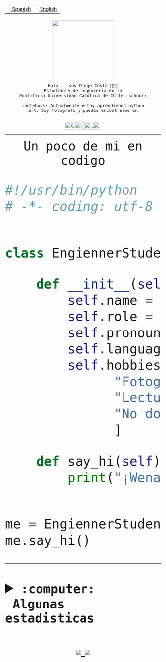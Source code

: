 <table border="0"  align="right">
 <tr><td><a href="README.md"><img src="https://upload.wikimedia.org/wikipedia/commons/thumb/8/89/Bandera_de_Espa%C3%B1a.svg/1200px-Bandera_de_Espa%C3%B1a.svg.png" height="10"> Spanish</a></td>
 <td><a href="README.en.md"><img src="https://upload.wikimedia.org/wikipedia/commons/a/a4/Flag_of_the_United_States.svg" height="10"> English</a></td></tr>
</table><br><br><br>


<p align="center">
  <img src="https://github.com/diegocostares/diegocostares/blob/main/Images/aaa2.gif?raw=true" width="200px">
  <br><samp>
    Hola <img src="https://media.giphy.com/media/hvRJCLFzcasrR4ia7z/giphy.gif" width="16px"> soy Diego Costa 👨🏻‍💻<br>
    Estudiante de ingeniería en la <br>
    Pontificia Universidad Católica de Chile :school:<br>
  <br>
    :notebook: Actualmente estoy aprendiendo python <br>
    :art: Soy fotografo y puedes encontrarme en: <br>
  <br></samp>
  
</p>

<p align="center">
   <a href="https://instagram.com/diegocosta_no" target="blank">
    <img 
    align="center" src="https://cdn.jsdelivr.net/npm/simple-icons@3.0.1/icons/instagram.svg" alt="instagram" height="25px" width="25px" />
  </a>
  <a style="border: 3px solid; color: white;"href="https://t.me/diegocosta_no" target="blank">
  <img
  align="center" alt="Telegram" width="25px" src="https://icons-for-free.com/iconfiles/png/512/Telegram-1324888767380505522.png" />
</a>
<a href="https://api.whatsapp.com/send?phone=56971897835&text=Hola!" target="blank">
  <img
  align="center" alt="wtsp" width="25px" src="https://img.icons8.com/pastel-glyph/2x/whatsapp--v2.png" />
</a>
<a href="https://www.linkedin.com/in/diego-costa-786249213/" target="blank">
  <img
  align="center" alt="wtsp" width="25px" src="https://img.icons8.com/metro/452/linkedin.png" />
</a>

  </a>
</p>

---


<p align="center"><font size="25"><samp>Un poco de mi en codigo</samp></front></p>


```python
#!/usr/bin/python
# -*- coding: utf-8 -*-


class EngiennerStudent:

    def __init__(self):
        self.name = "Diego Costa"
        self.role = "Estudiante"
        self.pronouns = "he/him"
        self.language_spoken = ["es_CL", "en_US"]
        self.hobbies = [
              "Fotografia",
              "Lectura",
              "No dormir",
              ]

    def say_hi(self):
        print("¡Wena mundo!")


me = EngiennerStudent()
me.say_hi()
```
---
<details>
  <summary><b><samp>:computer: &nbsp;Algunas estadisticas</samp></b></summary>
  <br/></p>

<!--START_SECTION:waka-->
**Soy nocturno 🦉** 

```text
🌞 Mañana     0 commits      ░░░░░░░░░░░░░░░░░░░░░░░░░   0.0% 
🌆 Día        44 commits     ████████░░░░░░░░░░░░░░░░░   35.2% 
🌃 Tarde      26 commits     █████░░░░░░░░░░░░░░░░░░░░   20.8% 
🌙 Noche      55 commits     ███████████░░░░░░░░░░░░░░   44.0%

```
📅 **Soy más productivo los Miércoles** 

```text
Lunes        1 commits      ░░░░░░░░░░░░░░░░░░░░░░░░░   0.8% 
Martes       4 commits      ░░░░░░░░░░░░░░░░░░░░░░░░░   3.2% 
Miércoles    79 commits     ███████████████░░░░░░░░░░   63.2% 
Jueves       9 commits      █░░░░░░░░░░░░░░░░░░░░░░░░   7.2% 
Viernes      1 commits      ░░░░░░░░░░░░░░░░░░░░░░░░░   0.8% 
Sábado       11 commits     ██░░░░░░░░░░░░░░░░░░░░░░░   8.8% 
Domingo      20 commits     ████░░░░░░░░░░░░░░░░░░░░░   16.0%

```


📊 **Esta semana me dediqué a** 

```text
🐱‍💻 Proyectos: 
diegocostares-iic2233-20211 hrs 33 mins      █████████████████████░░░░   85.49% 
Unknown Project          1 hr 9 mins         ██░░░░░░░░░░░░░░░░░░░░░░░   8.53% 
contenidos               30 mins             █░░░░░░░░░░░░░░░░░░░░░░░░   3.77% 
T0                       10 mins             ░░░░░░░░░░░░░░░░░░░░░░░░░   1.23% 
AC0                      6 mins              ░░░░░░░░░░░░░░░░░░░░░░░░░   0.77%

```


 Last Updated on 01/09/2021
<!--END_SECTION:waka-->
  
  

 <p align="center"> <img src="https://github-readme-stats.vercel.app/api?username=diegocostares&show_icons=true&theme=ayu-mirage" alt="abhisheknaiidu" /></p>
 
</details>

<p align=center>
  <a href="https://github.com/diegocostares">
    <img src="https://badges.pufler.dev/visits/diegocostares/diegocostares?style=flat-square&color=black&logo=github">
  </a>
  <a href="https://github.com/diegocostares?tab=repositories">
    <img src="https://badges.pufler.dev/repos/diegocostares?style=flat-square&color=black&logo=github">
  </a>
</p>
